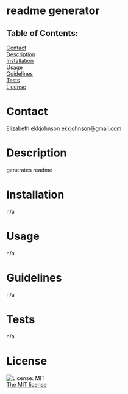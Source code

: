 # readme generator
  ## Table of Contents:
  [Contact](#contact)<br>
  [Description](#description)<br>
  [Installation](#installation)<br>
  [Usage](#usage)<br>
  [Guidelines](#guidelines)<br>
  [Tests](#tests)<br>
  [License](#license)<br>
  
# Contact
 Elizabeth
 ekkjohnson
 ekkjohnson@gmail.com
 # Description
  generates readme
  # Installation
  n/a
  # Usage
  n/a
  # Guidelines
  n/a
  # Tests
  n/a
  # License
  ![License: MIT](https://img.shields.io/badge/License-MIT-yellow.svg)<br>
  [The MIT license](https://opensource.org/licenses/MIT)
  

